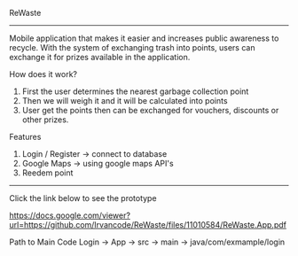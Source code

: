 ReWaste

----------------------------------------------------------------------------------------------------------------------------------------------------------------------

Mobile application that makes it easier and increases public awareness to recycle. With the system of exchanging trash into points, users can exchange it for prizes available in the application. 

How does it work? 
1. First the user determines the nearest garbage collection point
2. Then we will weigh it and it will be calculated into points 
3. User get the points then can be exchanged for vouchers, discounts or other prizes.

Features
1. Login / Register -> connect to database
2. Google Maps -> using google maps API's
3. Reedem point

-------------------------------
Click the link below to see the prototype

https://docs.google.com/viewer?url=https://github.com/Irvancode/ReWaste/files/11010584/ReWaste.App.pdf

Path to Main Code
Login -> App -> src -> main -> java/com/exmample/login
